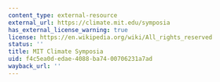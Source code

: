 ```yaml
---
content_type: external-resource
external_url: https://climate.mit.edu/symposia
has_external_license_warning: true
license: https://en.wikipedia.org/wiki/All_rights_reserved
status: ''
title: MIT Climate Symposia
uid: f4c5ea0d-edae-4088-ba74-00706231a7ad
wayback_url: ''
---
```

